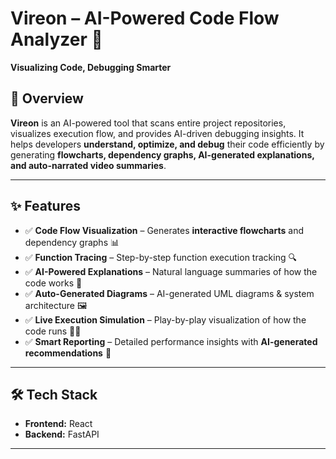 # Vireon – AI-Powered Code Flow Analyzer 🚀

**Visualizing Code, Debugging Smarter**

## 📌 Overview

**Vireon** is an AI-powered tool that scans entire project repositories, visualizes execution flow, and provides AI-driven debugging insights. It helps developers **understand, optimize, and debug** their code efficiently by generating **flowcharts, dependency graphs, AI-generated explanations, and auto-narrated video summaries**.

---

## ✨ Features

- ✅ **Code Flow Visualization** – Generates **interactive flowcharts** and dependency graphs 📊
- ✅ **Function Tracing** – Step-by-step function execution tracking 🔍
- ✅ **AI-Powered Explanations** – Natural language summaries of how the code works 🧠
- ✅ **Auto-Generated Diagrams** – AI-generated UML diagrams & system architecture 🖼️
- ✅ **Live Execution Simulation** – Play-by-play visualization of how the code runs 🏃‍♂️
- ✅ **Smart Reporting** – Detailed performance insights with **AI-generated recommendations** 📄

---

## 🛠️ Tech Stack

- **Frontend:** React
- **Backend:** FastAPI

---
